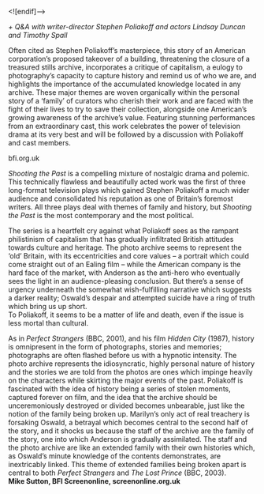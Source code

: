 


<![endif]-->

_+ Q&A with writer-director Stephen Poliakoff and actors Lindsay Duncan and Timothy Spall_

Often cited as Stephen Poliakoff’s masterpiece, this story of an American corporation’s proposed takeover of a building, threatening the closure of a treasured stills archive, incorporates a critique of capitalism, a eulogy to photography’s capacity to capture history and remind us of who we are, and highlights the importance of the accumulated knowledge located in any archive. These major themes are woven organically within the personal story of a ‘family’ of curators who cherish their work and are faced with the fight of their lives to try to save their collection, alongside one American’s growing awareness of the archive’s value. Featuring stunning performances from an extraordinary cast, this work celebrates the power of television drama at its very best and will be followed by a discussion with Poliakoff and cast members.

bfi.org.uk

_Shooting the Past_ is a compelling mixture of nostalgic drama and polemic. This technically flawless and beautifully acted work was the first of three long-format television plays which gained Stephen Poliakoff a much wider audience and consolidated his reputation as one of Britain’s foremost writers. All three plays deal with themes of family and history, but _Shooting the Past_ is the most contemporary and the most political.

The series is a heartfelt cry against what Poliakoff sees as the rampant philistinism of capitalism that has gradually infiltrated British attitudes towards culture and heritage. The photo archive seems to represent the ‘old’ Britain, with its eccentricities and core values – a portrait which could come straight out of an Ealing film – while the American company is the hard face of the market, with Anderson as the anti-hero who eventually sees the light in an audience-pleasing conclusion. But there’s a sense of urgency underneath the somewhat wish-fulfilling narrative which suggests a darker reality; Oswald’s despair and attempted suicide have a ring of truth which bring us up short.  
To Poliakoff, it seems to be a matter of life and death, even if the issue is less mortal than cultural.

As in _Perfect Strangers_ (BBC, 2001), and his film _Hidden City_ (1987), history is omnipresent in the form of photographs, stories and memories; photographs are often flashed before us with a hypnotic intensity. The photo archive represents the idiosyncratic, highly personal nature of history and the stories we are told from the photos are ones which impinge heavily on the characters while skirting the major events of the past. Poliakoff is fascinated with the idea of history being a series of stolen moments, captured forever on film, and the idea that the archive should be unceremoniously destroyed or divided becomes unbearable, just like the notion of the family being broken up. Marilyn’s only act of real treachery is forsaking Oswald, a betrayal which becomes central to the second half of the story, and it shocks us because the staff of the archive are the family of the story, one into which Anderson is gradually assimilated. The staff and the photo archive are like an extended family with their own histories which, as Oswald’s minute knowledge of the contents demonstrates, are inextricably linked. This theme of extended families being broken apart is central to both _Perfect Strangers_ and _The Lost Prince_ (BBC, 2003).  
**Mike Sutton, BFI Screenonline, screenonline.org.uk**  
<br>
<!--stackedit_data:
eyJoaXN0b3J5IjpbLTIwMzk3OTQ1NjNdfQ==
-->